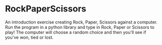 # RockPaperScissors
An introduction exercise creating Rock, Paper, Scissors against a computer.
Run the program in a python library and type in Rock, Paper or Scissors to play! The computer will choose a random choice and then you'll see if you've won, tied or lost. 
